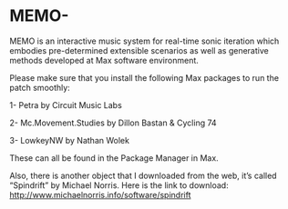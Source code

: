 # MEMO-
MEMO is an interactive music system for real-time sonic iteration which embodies pre-determined extensible scenarios as well as generative methods developed at Max software environment.

Please make sure that you install the following Max packages to run the patch smoothly:



1- Petra by Circuit Music Labs 

2- Mc.Movement.Studies by Dillon Bastan & Cycling 74

3- LowkeyNW by Nathan Wolek

These can all be found in the Package Manager in Max.

Also, there is another object that I downloaded from the web, it’s called “Spindrift” by Michael Norris. Here is the link to download: http://www.michaelnorris.info/software/spindrift

